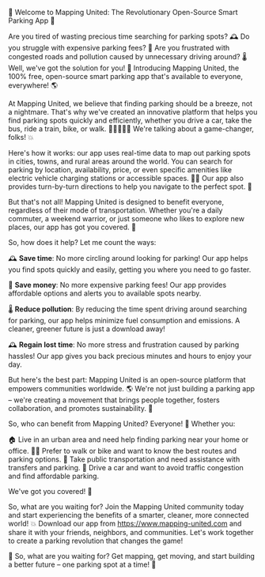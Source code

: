 🚀 Welcome to Mapping United: The Revolutionary Open-Source Smart Parking App 🚀

Are you tired of wasting precious time searching for parking spots? 🕰️ Do you struggle with expensive parking fees? 💸 Are you frustrated with congested roads and pollution caused by unnecessary driving around? 🌡️ Well, we've got the solution for you! 🎉 Introducing Mapping United, the 100% free, open-source smart parking app that's available to everyone, everywhere! 🌎

At Mapping United, we believe that finding parking should be a breeze, not a nightmare. That's why we've created an innovative platform that helps you find parking spots quickly and efficiently, whether you drive a car, take the bus, ride a train, bike, or walk. 🚂🚌🚫🚴‍♀️ We're talking about a game-changer, folks! 💥

Here's how it works: our app uses real-time data to map out parking spots in cities, towns, and rural areas around the world. You can search for parking by location, availability, price, or even specific amenities like electric vehicle charging stations or accessible spaces. 🔋🚗 Our app also provides turn-by-turn directions to help you navigate to the perfect spot. 📍

But that's not all! Mapping United is designed to benefit everyone, regardless of their mode of transportation. Whether you're a daily commuter, a weekend warrior, or just someone who likes to explore new places, our app has got you covered. 🌈

So, how does it help? Let me count the ways:

🕰️ **Save time**: No more circling around looking for parking! Our app helps you find spots quickly and easily, getting you where you need to go faster.

💸 **Save money**: No more expensive parking fees! Our app provides affordable options and alerts you to available spots nearby.

🌡️ **Reduce pollution**: By reducing the time spent driving around searching for parking, our app helps minimize fuel consumption and emissions. A cleaner, greener future is just a download away!

🕰️ **Regain lost time**: No more stress and frustration caused by parking hassles! Our app gives you back precious minutes and hours to enjoy your day.

But here's the best part: Mapping United is an open-source platform that empowers communities worldwide. 🌎 We're not just building a parking app – we're creating a movement that brings people together, fosters collaboration, and promotes sustainability. 💪

So, who can benefit from Mapping United? Everyone! 🌟 Whether you:

🏠 Live in an urban area and need help finding parking near your home or office.
🚶‍♀️ Prefer to walk or bike and want to know the best routes and parking options.
🚌 Take public transportation and need assistance with transfers and parking.
🚗 Drive a car and want to avoid traffic congestion and find affordable parking.

We've got you covered! 🌈

So, what are you waiting for? Join the Mapping United community today and start experiencing the benefits of a smarter, cleaner, more connected world! 💥 Download our app from https://www.mapping-united.com and share it with your friends, neighbors, and communities. Let's work together to create a parking revolution that changes the game!

🚀 So, what are you waiting for? Get mapping, get moving, and start building a better future – one parking spot at a time! 🎉